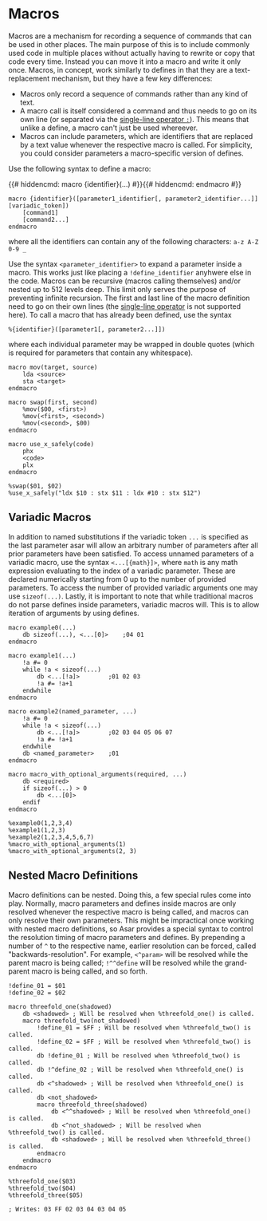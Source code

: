 # Macros

Macros are a mechanism for recording a sequence of commands that can be used in other places. The main purpose of this is to include commonly used code in multiple places without actually having to rewrite or copy that code every time. Instead you can move it into a macro and write it only once. Macros, in concept, work similarly to defines in that they are a text-replacement mechanism, but they have a few key differences:

-   Macros only record a sequence of commands rather than any kind of text.
-   A macro call is itself considered a command and thus needs to go on its own line (or separated via the [single-line operator `:`](./formatting.md#single-line-operator)). This means that unlike a define, a macro can't just be used whereever.
-   Macros can include parameters, which are identifiers that are replaced by a text value whenever the respective macro is called. For simplicity, you could consider parameters a macro-specific version of defines.

Use the following syntax to define a macro:

{{# hiddencmd: macro {identifier}(...) #}}{{# hiddencmd: endmacro #}}
```asar
macro {identifier}([parameter1_identifier[, parameter2_identifier...]][variadic_token])
    [command1]
    [command2...]
endmacro
```

where all the identifiers can contain any of the following characters: `a-z A-Z 0-9 _`

Use the syntax `<parameter_identifier>` to expand a parameter inside a macro. This works just like placing a `!define_identifier` anyhwere else in the code. Macros can be recursive (macros calling themselves) and/or nested up to 512 levels deep. This limit only serves the purpose of preventing infinite recursion. The first and last line of the macro definition need to go on their own lines (the [single-line operator](./formatting.md#single-line-operator) is not supported here). To call a macro that has already been defined, use the syntax

```asar
%{identifier}([parameter1[, parameter2...]])
```

where each individual parameter may be wrapped in double quotes (which is required for parameters that contain any whitespace).

```asar
macro mov(target, source)
    lda <source>
    sta <target>
endmacro

macro swap(first, second)
    %mov($00, <first>)
    %mov(<first>, <second>)
    %mov(<second>, $00)
endmacro

macro use_x_safely(code)
    phx
    <code>
    plx
endmacro

%swap($01, $02)
%use_x_safely("ldx $10 : stx $11 : ldx #10 : stx $12")
```

## Variadic Macros

In addition to named substitutions if the variadic token `...` is specified as the last parameter asar will allow an arbitrary number of parameters after all prior parameters have been satisfied. To access unnamed parameters of a variadic macro, use the syntax `<...[{math}]>`, where `math` is any math expression evaluating to the index of a variadic parameter. These are declared numerically starting from 0 up to the number of provided parameters. To access the number of provided variadic arguments one may use `sizeof(...)`. Lastly, it is important to note that while traditional macros do not parse defines inside parameters, variadic macros will. This is to allow iteration of arguments by using defines.

```asar
macro example0(...)
    db sizeof(...), <...[0]>    ;04 01
endmacro
    
macro example1(...)
    !a #= 0
    while !a < sizeof(...)
        db <...[!a]>        ;01 02 03
        !a #= !a+1
    endwhile
endmacro

macro example2(named_parameter, ...)
    !a #= 0
    while !a < sizeof(...)
        db <...[!a]>        ;02 03 04 05 06 07
        !a #= !a+1
    endwhile
    db <named_parameter>    ;01
endmacro

macro macro_with_optional_arguments(required, ...)
    db <required>
    if sizeof(...) > 0
        db <...[0]>
    endif
endmacro

%example0(1,2,3,4)
%example1(1,2,3)
%example2(1,2,3,4,5,6,7)
%macro_with_optional_arguments(1)
%macro_with_optional_arguments(2, 3)
```

## Nested Macro Definitions

Macro definitions can be nested. Doing this, a few special rules come into play. Normally, macro parameters and defines inside macros are only resolved whenever the respective macro is being called, and macros can only resolve their own parameters. This might be impractical once working with nested macro definitions, so Asar provides a special syntax to control the resolution timing of macro parameters and defines. By prepending a number of `^` to the respective name, earlier resolution can be forced, called "backwards-resolution". For example, `<^param>` will be resolved while the parent macro is being called; `!^^define` will be resolved while the grand-parent macro is being called, and so forth.

```asar
!define_01 = $01
!define_02 = $02

macro threefold_one(shadowed)
    db <shadowed> ; Will be resolved when %threefold_one() is called.
    macro threefold_two(not_shadowed)
        !define_01 = $FF ; Will be resolved when %threefold_two() is called.
        !define_02 = $FF ; Will be resolved when %threefold_two() is called.
        db !define_01 ; Will be resolved when %threefold_two() is called.
        db !^define_02 ; Will be resolved when %threefold_one() is called.
        db <^shadowed> ; Will be resolved when %threefold_one() is called.
        db <not_shadowed>
        macro threefold_three(shadowed)
            db <^^shadowed> ; Will be resolved when %threefold_one() is called.
            db <^not_shadowed> ; Will be resolved when %threefold_two() is called.
            db <shadowed> ; Will be resolved when %threefold_three() is called.
        endmacro
    endmacro
endmacro

%threefold_one($03)
%threefold_two($04)
%threefold_three($05)

; Writes: 03 FF 02 03 04 03 04 05
```
